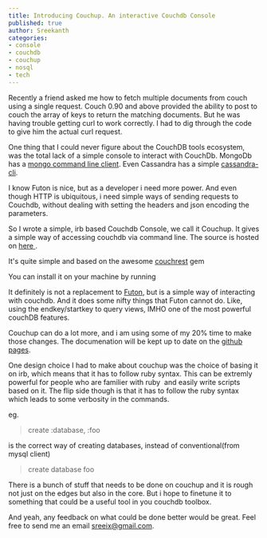 ```yaml
---
title: Introducing Couchup. An interactive Couchdb Console
published: true
author: Sreekanth
categories:
- console
- couchdb
- couchup
- nosql
- tech
---
```


Recently a friend asked me how to fetch multiple documents from couch
using a single request. Couch 0.90 and above provided the ability to
post to couch the array of keys to return the matching documents. But
he was having trouble getting curl to work correctly. I had to dig
through the code to give him the actual curl request.


One thing that I could never figure about the CouchDB tools ecosystem,
was the total lack of a simple console to interact with
CouchDb. MongoDb has a [mongo command line
client](http://www.mongodb.org/display/DOCS/mongo+-+The+Interactive+Shell). Even
Cassandra has a simple
[cassandra-cli](http://wiki.apache.org/cassandra/CassandraCli).

I know Futon is nice, but as a developer i need more power. And even
though HTTP is ubiquitous, i need simple ways of sending requests to
Couchdb, without dealing with setting the headers and json encoding
the parameters.

So I wrote a simple, irb based Couchdb Console, we call it Couchup. It
gives a simple way of accessing couchdb via command line. The source
is hosted on [here ](https://github.com/sreeix/couchup).

It's quite simple and based on the awesome
[couchrest](http://github.com/couchrest/couchrest) gem

You can install it on your machine by running

<script src="https://gist.github.com/847248.js">
</script>

It definitely is not a replacement to
[Futon](http://wiki.apache.org/couchdb/Getting_started_with_Futon),
but is a simple way of interacting with couchdb. And it does some
nifty things that Futon cannot do. Like, using the endkey/startkey to
query views, IMHO one of the most powerful couchDB features.

Couchup can do a lot more, and i am using some of my 20% time to make
those changes. The documenation will be kept up to date on the [github
pages](https://github.com/sreeix/couchup/blob/master/Readme.markdown).

One design choice I had to make about couchup was the choice of basing
it on irb, which means that it has to follow ruby syntax. This can be
extremly powerful for people who are familier with ruby&nbsp; and
easily write scripts based on it. The flip side though is that it has
to follow the ruby syntax which leads to some verbosity in the
commands.

eg.

> create :database, :foo

is the correct way of creating databases, instead of conventional(from
mysql client)

> create database foo

There is a bunch of stuff that needs to be done on couchup and it is
rough not just on the edges but also in the core. But i hope to
finetune it to something that could be a useful tool in you couchdb
toolbox.

And yeah, any feedback on what could be done better would be
great. Feel free to send me an email
[sreeix@gmail.com](mailto:sreeix@gmail.com).
